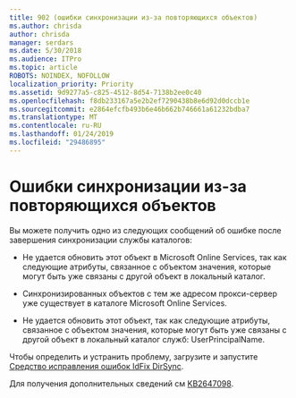 ```yaml
---
title: 902 (ошибки синхронизации из-за повторяющихся объектов)
ms.author: chrisda
author: chrisda
manager: serdars
ms.date: 5/30/2018
ms.audience: ITPro
ms.topic: article
ROBOTS: NOINDEX, NOFOLLOW
localization_priority: Priority
ms.assetid: 9d9277a5-c825-4512-8d54-7138b2ee0c40
ms.openlocfilehash: f8db233167a5e2b2ef7290438b8e6d92d0dccb1e
ms.sourcegitcommit: e2864efcfb493b6e46b662b746661a61232bdba7
ms.translationtype: MT
ms.contentlocale: ru-RU
ms.lasthandoff: 01/24/2019
ms.locfileid: "29486895"
---
```

# <a name="sync-errors-due-to-duplicate-objects"></a>Ошибки синхронизации из-за повторяющихся объектов

Вы можете получить одно из следующих сообщений об ошибке после завершения синхронизации службы каталогов:
  
- Не удается обновить этот объект в Microsoft Online Services, так как следующие атрибуты, связанное с объектом значения, которые могут быть уже связаны с другой объект в локальный каталог.
    
- Синхронизированных объектов с тем же адресом прокси-сервер уже существует в каталоге Microsoft Online Services.
    
- Не удается обновить этот объект, так как следующие атрибуты, связанное с объектом значения, которые могут быть уже связаны с другой объект в локальный каталог служб: UserPrincipalName.
    
Чтобы определить и устранить проблему, загрузите и запустите [Средство исправления ошибок IdFix DirSync](https://www.microsoft.com/download/details.aspx?id=36832).
  
Для получения дополнительных сведений см [KB2647098](https://support.microsoft.com/help/2647098/duplicate-or-invalid-attributes-prevent-directory-synchronization-in-o).
  

